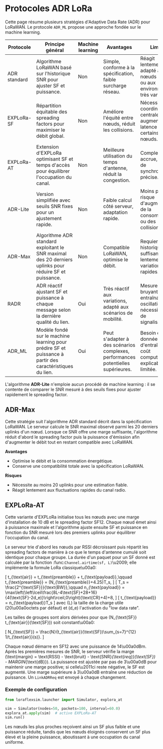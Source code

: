 # Protocoles ADR LoRa

Cette page résume plusieurs stratégies d'Adaptive Data Rate (ADR) pour LoRaWAN.
Le protocole `ADR_ML` propose une approche fondée sur le machine learning.

| Protocole | Principe général | Machine learning | Avantages | Limites |
|-----------|-----------------|-----------------|-----------|---------|
| ADR standard | Algorithme LoRaWAN basé sur l'historique SNR pour ajuster SF et puissance. | Non | Simple, conforme à la spécification, faible surcharge réseau. | Réagit lentement, peu adapté aux nœuds mobiles ou aux environnements très variables. |
| EXPLoRa-SF | Répartition équitable des spreading factors pour maximiser le débit global. | Non | Améliore l'équité entre nœuds, réduit les collisions. | Nécessite une coordination centrale, peut augmenter la latence pour certains nœuds. |
| EXPLoRa-AT | Extension d'EXPLoRa optimisant SF et temps d'accès pour équilibrer l'occupation du canal. | Non | Meilleure utilisation du temps d'antenne, réduit la congestion. | Complexité accrue, besoin de synchronisation précise. |
| ADR-Lite | Version simplifiée avec seuils SNR fixes pour un ajustement rapide. | Non | Faible calcul côté serveur, adaptation rapide. | Moins précise, risque d'augmentation de la consommation ou des collisions. |
| ADR-Max | Algorithme ADR standard exploitant le SNR maximal des 20 derniers uplinks pour réduire SF et puissance. | Non | Compatible LoRaWAN, optimise le débit. | Requiert un historique suffisant, réagit lentement aux variations rapides. |
| RADR | ADR réactif ajustant SF et puissance à chaque message selon la dernière qualité du lien. | Oui | Très réactif aux variations, adapté aux scénarios de mobilité. | Mesures bruyantes entraînant des oscillations, nécessite plus de signalisations. |
| ADR_ML | Modèle fondé sur le machine learning pour prédire SF et puissance à partir des caractéristiques du lien. | Oui | Peut s'adapter à des scénarios complexes, performances potentielles supérieures. | Besoin de données d'entraînement, coût computationnel, explicabilité limitée. |

L'algorithme **ADR-Lite** n'emploie aucun procédé de machine learning : il se contente de comparer le SNR mesuré à des seuils fixes pour ajuster rapidement le spreading factor.

## ADR-Max

Cette stratégie suit l'algorithme ADR standard décrit dans la spécification LoRaWAN.
Le serveur calcule le SNR maximal observé parmi les 20 derniers uplinks d'un nœud.
Lorsque ce SNR offre une marge suffisante, l'algorithme réduit d'abord le
spreading factor puis la puissance d'émission afin d'augmenter le débit tout en
restant compatible avec LoRaWAN.

**Avantages**

- Optimise le débit et la consommation énergétique.
- Conserve une compatibilité totale avec la spécification LoRaWAN.

**Risques**

- Nécessite au moins 20 uplinks pour une estimation fiable.
- Réagit lentement aux fluctuations rapides du canal radio.

## EXPLoRa-AT

Cette variante d'EXPLoRa initialise tous les nœuds avec une marge
d'installation de 10 dB et le spreading factor SF12. Chaque nœud émet
ainsi à puissance maximale et l'algorithme ajuste ensuite SF et puissance
en fonction du SNR mesuré lors des premiers uplinks pour équilibrer
l'occupation du canal.

Le serveur trie d'abord les nœuds par RSSI décroissant puis répartit les
spreading factors de manière à ce que le temps d'antenne cumulé soit
identique pour chaque groupe. La durée d'un paquet pour un SF donné est
calculée par la fonction :func:`Channel.airtime(sf, L)`\u2009; elle implémente
la formule LoRa classique\u00a0:

\[
t_{\text{air}} = t_{\text{preamble}} + t_{\text{payload}},\qquad
t_{\text{preamble}} = (N_{\text{preamble}}+4.25)T_s,
\]
\[
T_s = \frac{2^{\text{SF}}}{\text{BW}},\qquad
n_{\text{payload}} = \max\left(\left\lceil\frac{8L-4\text{SF}+28+16}{4(\text{SF}-2d_e)}\right\rceil,0\right)(\text{CR}+4)+8,
\]
\[
t_{\text{payload}} = n_{\text{payload}}T_s
\]
avec \(L\) la taille de la charge utile (20\u00a0octets par défaut) et
\(d_e\) l'activation du "low data rate".

Les tailles de groupes sont alors dérivées pour que
\(N_{\text{SF}} t_{\text{air}}(\text{SF})\) soit constant\u00a0:

\[
N_{\text{SF}} = \frac{N}{t_{\text{air}}(\text{SF})\sum_{s=7}^{12} 1/t_{\text{air}}(s)}.
\]

Chaque nœud démarre en SF12 avec une puissance de 14\u00a0dBm. Après les
premières mesures de SNR, le serveur vérifie la marge
\(\text{margin} = \text{RSSI} - \text{bruit} - \text{SNR}_{\text{req}}(\text{SF}) - MARGIN_{\text{dB}}\).
La puissance est ajustée par pas de 3\u00a0dB pour maintenir une marge
positive; si celle\u2011ci reste négative, le SF est augmenté. Une marge
supérieure à 3\u00a0dB entraîne une réduction de puissance. Un
``LinkADRReq`` est envoyé à chaque changement.

### Exemple de configuration

```python
from loraflexsim.launcher import Simulator, explora_at

sim = Simulator(nodes=50, packets=100, interval=60.0)
explora_at.apply(sim)  # active EXPLoRa‑AT
sim.run()
```

Les nœuds les plus proches reçoivent ainsi un SF plus faible et une
puissance réduite, tandis que les nœuds éloignés conservent un SF plus
élevé et la pleine puissance, aboutissant à une occupation du canal
uniforme.
